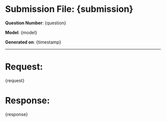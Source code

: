 # Submission File: {submission}

**Question Number**: {question}

**Model**: {model}

**Generated on**: {timestamp}

---

# Request:
{request}

# Response:
{response}
